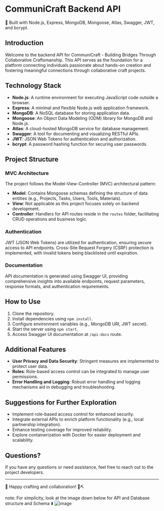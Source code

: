# CommuniCraft Backend API

🔧 Built with Node.js, Express, MongoDB, Mongoose, Atlas, Swagger, JWT, and bcrypt.

## Introduction

Welcome to the backend API for CommuniCraft - Building Bridges Through Collaborative Craftsmanship. This API serves as the foundation for a platform connecting individuals passionate about hands-on creation and fostering meaningful connections through collaborative craft projects.

## Technology Stack

- **Node.js**: A runtime environment for executing JavaScript code outside a browser.
- **Express**: A minimal and flexible Node.js web application framework.
- **MongoDB**: A NoSQL database for storing application data.
- **Mongoose**: An Object Data Modeling (ODM) library for MongoDB and Node.js.
- **Atlas**: A cloud-hosted MongoDB service for database management.
- **Swagger**: A tool for documenting and visualizing RESTful APIs.
- **JWT**: JSON Web Tokens for authentication and authorization.
- **bcrypt**: A password hashing function for securing user passwords.

## Project Structure

### MVC Architecture

The project follows the Model-View-Controller (MVC) architectural pattern:

- **Model**: Contains Mongoose schemas defining the structure of data entities (e.g., Projects, Tasks, Users, Tools, Materials).
- **View**: Not applicable as this project focuses solely on backend development.
- **Controller**: Handlers for API routes reside in the `routes` folder, facilitating CRUD operations and business logic.

### Authentication

JWT (JSON Web Tokens) are utilized for authentication, ensuring secure access to API endpoints. Cross-Site Request Forgery (CSRF) protection is implemented, with invalid tokens being blacklisted until expiration.

### Documentation

API documentation is generated using Swagger UI, providing comprehensive insights into available endpoints, request parameters, response formats, and authentication requirements.

## How to Use

1. Clone the repository.
2. Install dependencies using `npm install`.
3. Configure environment variables (e.g., MongoDB URI, JWT secret).
4. Start the server using `npm start`.
5. Access Swagger UI documentation at `/api-docs` route.

## Additional Features

- **User Privacy and Data Security**: Stringent measures are implemented to protect user data.
- **Roles**: Role-based access control can be integrated to manage user permissions.
- **Error Handling and Logging**: Robust error handling and logging mechanisms aid in debugging and troubleshooting.

## Suggestions for Further Exploration

- Implement role-based access control for enhanced security.
- Integrate external APIs to enrich platform functionality (e.g., local partnership integration).
- Enhance testing coverage for improved reliability.
- Explore containerization with Docker for easier deployment and scalability.

## Questions? 

If you have any questions or need assistance, feel free to reach out to the project developers.

---
🚀 Happy crafting and collaboration! 🔨⛏️

note: For simplicity, look at the image down below for API and Database structure and Schema ⬇️
![image](https://github.com/engkareeem/CommuniCraft-API/assets/54283555/359c2464-03b2-4b15-b264-fc8d07b9fe46)
